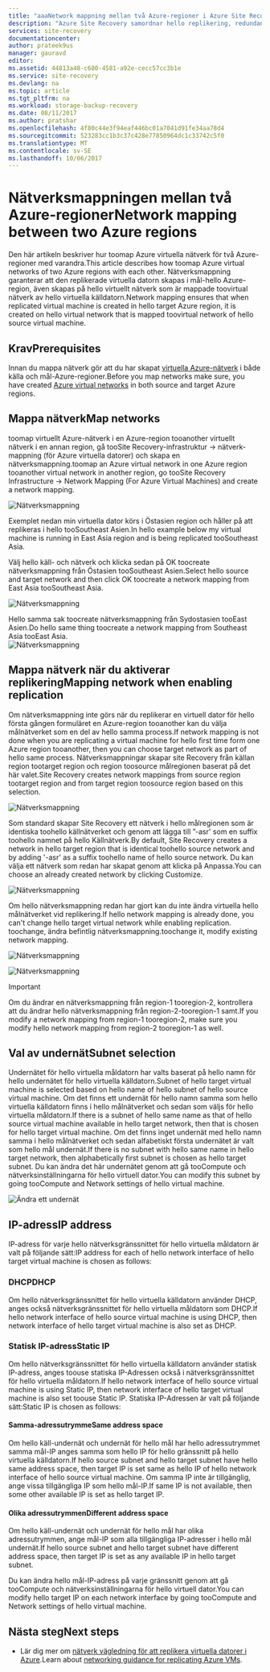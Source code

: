 ```yaml
---
title: "aaaNetwork mappning mellan två Azure-regioner i Azure Site Recovery | Microsoft Docs"
description: "Azure Site Recovery samordnar hello replikering, redundans och återställning av virtuella datorer och fysiska servrar. Läs mer om tooAzure för växling vid fel eller ett sekundärt datacenter."
services: site-recovery
documentationcenter: 
author: prateek9us
manager: gauravd
editor: 
ms.assetid: 44813a48-c680-4581-a92e-cecc57cc3b1e
ms.service: site-recovery
ms.devlang: na
ms.topic: article
ms.tgt_pltfrm: na
ms.workload: storage-backup-recovery
ms.date: 08/11/2017
ms.author: pratshar
ms.openlocfilehash: 4f80c44e3f94eaf446bc01a7041d91fe34aa78d4
ms.sourcegitcommit: 523283cc1b3c37c428e77850964dc1c33742c5f0
ms.translationtype: MT
ms.contentlocale: sv-SE
ms.lasthandoff: 10/06/2017
---
```

# <a name="network-mapping-between-two-azure-regions"></a><span data-ttu-id="1c8a4-104">Nätverksmappningen mellan två Azure-regioner</span><span class="sxs-lookup"><span data-stu-id="1c8a4-104">Network mapping between two Azure regions</span></span>


<span data-ttu-id="1c8a4-105">Den här artikeln beskriver hur toomap Azure virtuella nätverk för två Azure-regioner med varandra.</span><span class="sxs-lookup"><span data-stu-id="1c8a4-105">This article describes how toomap Azure virtual networks of two Azure regions with each other.</span></span> <span data-ttu-id="1c8a4-106">Nätverksmappning garanterar att den replikerade virtuella datorn skapas i mål-hello Azure-region, även skapas på hello virtuellt nätverk som är mappade toovirtual nätverk av hello virtuella källdatorn.</span><span class="sxs-lookup"><span data-stu-id="1c8a4-106">Network mapping ensures that when replicated virtual machine is created in hello target Azure region, it is created on hello virtual network that is mapped toovirtual network of hello source virtual machine.</span></span>  

## <a name="prerequisites"></a><span data-ttu-id="1c8a4-107">Krav</span><span class="sxs-lookup"><span data-stu-id="1c8a4-107">Prerequisites</span></span>
<span data-ttu-id="1c8a4-108">Innan du mappa nätverk gör att du har skapat [virtuella Azure-nätverk](../virtual-network/virtual-networks-overview.md) i både källa och mål-Azure-regioner.</span><span class="sxs-lookup"><span data-stu-id="1c8a4-108">Before you map networks make sure, you have created [Azure virtual networks](../virtual-network/virtual-networks-overview.md) in both source and target Azure regions.</span></span>

## <a name="map-networks"></a><span data-ttu-id="1c8a4-109">Mappa nätverk</span><span class="sxs-lookup"><span data-stu-id="1c8a4-109">Map networks</span></span>

<span data-ttu-id="1c8a4-110">toomap virtuellt Azure-nätverk i en Azure-region tooanother virtuellt nätverk i en annan region, gå tooSite Recovery-infrastruktur -> nätverk-mappning (för Azure virtuella datorer) och skapa en nätverksmappning.</span><span class="sxs-lookup"><span data-stu-id="1c8a4-110">toomap an Azure virtual network in one Azure region tooanother virtual network in another region, go tooSite Recovery Infrastructure -> Network Mapping (For Azure Virtual Machines) and create a network mapping.</span></span>

![Nätverksmappning](./media/site-recovery-network-mapping-azure-to-azure/network-mapping1.png)


<span data-ttu-id="1c8a4-112">Exemplet nedan min virtuella dator körs i Östasien region och håller på att replikeras i hello tooSoutheast Asien.</span><span class="sxs-lookup"><span data-stu-id="1c8a4-112">In hello example below my virtual machine is running in East Asia region and is being replicated tooSoutheast Asia.</span></span>

<span data-ttu-id="1c8a4-113">Välj hello käll- och nätverk och klicka sedan på OK toocreate nätverksmappning från Östasien tooSoutheast Asien.</span><span class="sxs-lookup"><span data-stu-id="1c8a4-113">Select hello source and target network and then click OK toocreate a network mapping from East Asia tooSoutheast Asia.</span></span>

![Nätverksmappning](./media/site-recovery-network-mapping-azure-to-azure/network-mapping2.png)


<span data-ttu-id="1c8a4-115">Hello samma sak toocreate nätverksmappning från Sydostasien tooEast Asien.</span><span class="sxs-lookup"><span data-stu-id="1c8a4-115">Do hello same thing toocreate a network mapping from Southeast Asia tooEast Asia.</span></span>  
![Nätverksmappning](./media/site-recovery-network-mapping-azure-to-azure/network-mapping3.png)


## <a name="mapping-network-when-enabling-replication"></a><span data-ttu-id="1c8a4-117">Mappa nätverk när du aktiverar replikering</span><span class="sxs-lookup"><span data-stu-id="1c8a4-117">Mapping network when enabling replication</span></span>

<span data-ttu-id="1c8a4-118">Om nätverksmappning inte görs när du replikerar en virtuell dator för hello första gången formuläret en Azure-region tooanother kan du välja målnätverket som en del av hello samma process.</span><span class="sxs-lookup"><span data-stu-id="1c8a4-118">If network mapping is not done when you are replicating a virtual machine for hello first time form one Azure region tooanother, then you can choose target network as part of hello same process.</span></span> <span data-ttu-id="1c8a4-119">Nätverksmappningar skapar site Recovery från källan region tootarget region och region toosource målregionen baserat på det här valet.</span><span class="sxs-lookup"><span data-stu-id="1c8a4-119">Site Recovery creates network mappings from source region tootarget region and from target region toosource region based on this selection.</span></span>   

![Nätverksmappning](./media/site-recovery-network-mapping-azure-to-azure/network-mapping4.png)

<span data-ttu-id="1c8a4-121">Som standard skapar Site Recovery ett nätverk i hello målregionen som är identiska toohello källnätverket och genom att lägga till ”-asr' som en suffix toohello namnet på hello Källnätverk.</span><span class="sxs-lookup"><span data-stu-id="1c8a4-121">By default, Site Recovery creates a network in hello target region that is identical toohello source network and by adding '-asr' as a suffix toohello name of hello source network.</span></span> <span data-ttu-id="1c8a4-122">Du kan välja ett nätverk som redan har skapat genom att klicka på Anpassa.</span><span class="sxs-lookup"><span data-stu-id="1c8a4-122">You can choose an already created network by clicking Customize.</span></span>

![Nätverksmappning](./media/site-recovery-network-mapping-azure-to-azure/network-mapping5.png)


<span data-ttu-id="1c8a4-124">Om hello nätverksmappning redan har gjort kan du inte ändra virtuella hello målnätverket vid replikering.</span><span class="sxs-lookup"><span data-stu-id="1c8a4-124">If hello network mapping is already done, you can't change hello target virtual network while enabling replication.</span></span> <span data-ttu-id="1c8a4-125">toochange, ändra befintlig nätverksmappning.</span><span class="sxs-lookup"><span data-stu-id="1c8a4-125">toochange it, modify existing network mapping.</span></span>  

![Nätverksmappning](./media/site-recovery-network-mapping-azure-to-azure/network-mapping6.png)

![Nätverksmappning](./media/site-recovery-network-mapping-azure-to-azure/modify-network-mapping.png)

> [!IMPORTANT]
> <span data-ttu-id="1c8a4-128">Om du ändrar en nätverksmappning från region-1 tooregion-2, kontrollera att du ändrar hello nätverksmappning från region-2-tooregion-1 samt.</span><span class="sxs-lookup"><span data-stu-id="1c8a4-128">If you modify a network mapping from region-1 tooregion-2, make sure you modify hello network mapping from region-2 tooregion-1 as well.</span></span>
>
>


## <a name="subnet-selection"></a><span data-ttu-id="1c8a4-129">Val av undernät</span><span class="sxs-lookup"><span data-stu-id="1c8a4-129">Subnet selection</span></span>
<span data-ttu-id="1c8a4-130">Undernätet för hello virtuella måldatorn har valts baserat på hello namn för hello undernätet för hello virtuella källdatorn.</span><span class="sxs-lookup"><span data-stu-id="1c8a4-130">Subnet of hello target virtual machine is selected based on hello name of hello subnet of hello source virtual machine.</span></span> <span data-ttu-id="1c8a4-131">Om det finns ett undernät för hello namn samma som hello virtuella källdatorn finns i hello målnätverket och sedan som väljs för hello virtuella måldatorn.</span><span class="sxs-lookup"><span data-stu-id="1c8a4-131">If there is a subnet of hello same name as that of hello source virtual machine available in hello target network, then that is chosen for hello target virtual machine.</span></span> <span data-ttu-id="1c8a4-132">Om det finns inget undernät med hello namn samma i hello målnätverket och sedan alfabetiskt första undernätet är valt som hello mål undernät.</span><span class="sxs-lookup"><span data-stu-id="1c8a4-132">If there is no subnet with hello same name in hello target network, then alphabetically first subnet is chosen as hello target subnet.</span></span> <span data-ttu-id="1c8a4-133">Du kan ändra det här undernätet genom att gå tooCompute och nätverksinställningarna för hello virtuell dator.</span><span class="sxs-lookup"><span data-stu-id="1c8a4-133">You can modify this subnet by going tooCompute and Network settings of hello virtual machine.</span></span>

![Ändra ett undernät](./media/site-recovery-network-mapping-azure-to-azure/modify-subnet.png)


## <a name="ip-address"></a><span data-ttu-id="1c8a4-135">IP-adress</span><span class="sxs-lookup"><span data-stu-id="1c8a4-135">IP address</span></span>

<span data-ttu-id="1c8a4-136">IP-adress för varje hello nätverksgränssnittet för hello virtuella måldatorn är valt på följande sätt:</span><span class="sxs-lookup"><span data-stu-id="1c8a4-136">IP address for each of hello network interface of hello target virtual machine is chosen as follows:</span></span>

### <a name="dhcp"></a><span data-ttu-id="1c8a4-137">DHCP</span><span class="sxs-lookup"><span data-stu-id="1c8a4-137">DHCP</span></span>
<span data-ttu-id="1c8a4-138">Om hello nätverksgränssnittet för hello virtuella källdatorn använder DHCP, anges också nätverksgränssnittet för hello virtuella måldatorn som DHCP.</span><span class="sxs-lookup"><span data-stu-id="1c8a4-138">If hello network interface of hello source virtual machine is using DHCP, then network interface of hello target virtual machine is also set as DHCP.</span></span>

### <a name="static-ip"></a><span data-ttu-id="1c8a4-139">Statisk IP-adress</span><span class="sxs-lookup"><span data-stu-id="1c8a4-139">Static IP</span></span>
<span data-ttu-id="1c8a4-140">Om hello nätverksgränssnittet för hello virtuella källdatorn använder statisk IP-adress, anges toouse statiska IP-Adressen också i nätverksgränssnittet för hello virtuella måldatorn.</span><span class="sxs-lookup"><span data-stu-id="1c8a4-140">If hello network interface of hello source virtual machine is using Static IP, then network interface of hello target virtual machine is also set toouse Static IP.</span></span> <span data-ttu-id="1c8a4-141">Statiska IP-Adressen är valt på följande sätt:</span><span class="sxs-lookup"><span data-stu-id="1c8a4-141">Static IP is chosen as follows:</span></span>

#### <a name="same-address-space"></a><span data-ttu-id="1c8a4-142">Samma-adressutrymme</span><span class="sxs-lookup"><span data-stu-id="1c8a4-142">Same address space</span></span>

<span data-ttu-id="1c8a4-143">Om hello käll-undernät och undernät för hello mål har hello adressutrymmet samma mål-IP anges samma som hello IP för hello gränssnitt på hello virtuella källdatorn.</span><span class="sxs-lookup"><span data-stu-id="1c8a4-143">If hello source subnet and hello target subnet have hello same address space, then target IP is set same as hello IP of  hello network interface of hello source virtual machine.</span></span> <span data-ttu-id="1c8a4-144">Om samma IP inte är tillgänglig, ange vissa tillgängliga IP som hello mål-IP.</span><span class="sxs-lookup"><span data-stu-id="1c8a4-144">If same IP is not available, then some other available IP is set as hello target IP.</span></span>

#### <a name="different-address-space"></a><span data-ttu-id="1c8a4-145">Olika adressutrymmen</span><span class="sxs-lookup"><span data-stu-id="1c8a4-145">Different address space</span></span>

<span data-ttu-id="1c8a4-146">Om hello käll-undernät och undernät för hello mål har olika adressutrymmen, ange mål-IP som alla tillgängliga IP-adresser i hello mål undernät.</span><span class="sxs-lookup"><span data-stu-id="1c8a4-146">If hello source subnet and hello target subnet have different address space, then target IP is set as any available IP in hello target subnet.</span></span>

<span data-ttu-id="1c8a4-147">Du kan ändra hello mål-IP-adress på varje gränssnitt genom att gå tooCompute och nätverksinställningarna för hello virtuell dator.</span><span class="sxs-lookup"><span data-stu-id="1c8a4-147">You can modify hello target IP on each network interface by going tooCompute and Network settings of hello virtual machine.</span></span>

## <a name="next-steps"></a><span data-ttu-id="1c8a4-148">Nästa steg</span><span class="sxs-lookup"><span data-stu-id="1c8a4-148">Next steps</span></span>

- <span data-ttu-id="1c8a4-149">Lär dig mer om [nätverk vägledning för att replikera virtuella datorer i Azure](site-recovery-azure-to-azure-networking-guidance.md).</span><span class="sxs-lookup"><span data-stu-id="1c8a4-149">Learn about [networking guidance for replicating Azure VMs](site-recovery-azure-to-azure-networking-guidance.md).</span></span>

